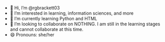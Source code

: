 - 👋 Hi, I’m @rgbrackett03
- 👀 I’m interested in learning, information sciences, and more
- 🌱 I’m currently learning Python and HTML
- 💞️ I’m looking to collaborate on NOTHING. I am still in the learning stages and cannot collaborate at this time.
- 😄 Pronouns: she/her

<!---
rgbrackett03/rgbrackett03 is a ✨ special ✨ repository because its `README.md` (this file) appears on your GitHub profile.
You can click the Preview link to take a look at your changes.
--->
